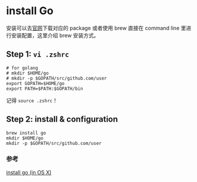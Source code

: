 # install Go

安装可以去[官网][1]下载对应的 package 或者使用 brew 直接在 command line 里进行安装配置，这里介绍 brew 安装方式。

## Step 1: ``vi .zshrc``

```
# for golang
# mkdir $HOME/go
# mkdir -p $GOPATH/src/github.com/user
export GOPATH=$HOME/go
export PATH=$PATH:$GOPATH/bin
```

记得 ``source .zshrc``！

## Step 2: install & configuration

```
brew install go
mkdir $HOME/go
mkdir -p $GOPATH/src/github.com/user
```

### 参考

[install go (in OS X)][2]

[1]: http://golang.org/doc/install
[2]: https://gist.github.com/fyears/5607418